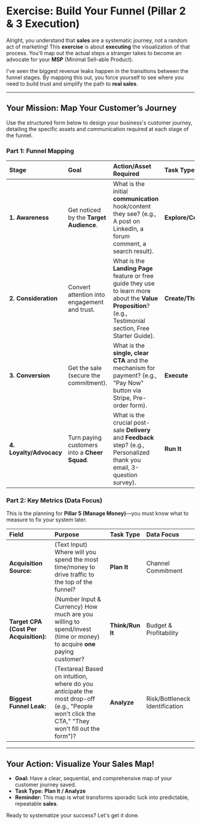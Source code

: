 # Exercise: Build Your Funnel (Pillar 2 & 3 Execution)

Alright, you understand that **sales** are a systematic journey, not a random act of marketing! This **exercise** is about **executing** the visualization of that process. You'll map out the actual steps a stranger takes to become an advocate for your **MSP** (Minimal Sell-able Product).

I've seen the biggest revenue leaks happen in the transitions between the funnel stages. By mapping this out, you force yourself to see where you need to build trust and simplify the path to **real sales**.

---

## Your Mission: Map Your Customer’s Journey

Use the structured form below to design your business's customer journey, detailing the specific assets and communication required at each stage of the funnel.

### Part 1: Funnel Mapping

| Stage | Goal | Action/Asset Required | Task Type |
| :--- | :--- | :--- | :--- |
| **1. Awareness** | Get noticed by the **Target Audience**. | What is the initial **communication** hook/content they see? (e.g., A post on LinkedIn, a forum comment, a search result). | **Explore/Communicate** |
| **2. Consideration** | Convert attention into engagement and trust. | What is the **Landing Page** feature or free guide they use to learn more about the **Value Proposition**? (e.g., Testimonial section, Free Starter Guide). | **Create/Think** |
| **3. Conversion** | Get the sale (secure the commitment). | What is the **single, clear CTA** and the mechanism for payment? (e.g., "Pay Now" button via Stripe, Pre-order form). | **Execute** |
| **4. Loyalty/Advocacy** | Turn paying customers into a **Cheer Squad**. | What is the crucial post-sale **Delivery** and **Feedback** step? (e.g., Personalized thank you email, 3-question survey). | **Run It** |

### Part 2: Key Metrics (Data Focus)

This is the planning for **Pillar 5 (Manage Money)**—you must know what to measure to fix your system later.

| Field | Purpose | Task Type | Data Focus |
| :--- | :--- | :--- | :--- |
| **Acquisition Source:** | (Text Input) Where will you spend the most time/money to drive traffic to the top of the funnel? | **Plan It** | Channel Commitment |
| **Target CPA (Cost Per Acquisition):** | (Number Input & Currency) How much are you willing to spend/invest (time or money) to acquire **one** paying customer? | **Think/Run It** | Budget & Profitability |
| **Biggest Funnel Leak:** | (Textarea) Based on intuition, where do you anticipate the most drop-off (e.g., "People won't click the CTA," "They won't fill out the form")? | **Analyze** | Risk/Bottleneck Identification |

---

## Your Action: Visualize Your Sales Map!

* **Goal:** Have a clear, sequential, and comprehensive map of your customer journey saved.
* **Task Type:** **Plan It / Analyze**
* **Reminder:** This map is what transforms sporadic luck into predictable, repeatable **sales**.

Ready to systematize your success? Let's get it done.